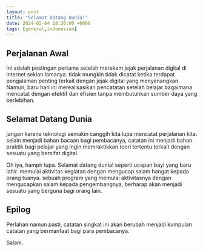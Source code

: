 ```yaml
---
layout: post
title: "Selamat Datang Dunia!"
date: 2024-02-04 18:30:00 +0000
tags: [general,indonesian]
---
```


## Perjalanan Awal

<p>Ini adalah postingan pertama setelah merekam jejak perjalanan digital di internet sekian lamanya. tidak mungkin tidak dicatat ketika terdapat pengalaman penting terkait dengan jejak digital yang menyenangkan. Namun, baru hari ini merealisasikan pencatatan setelah belajar bagaimana mencatat dengan efektif dan efisien tanpa membutuhkan sumber daya yang berlebihan.</p>

## Selamat Datang Dunia

<p>jangan karena teknologi semakin canggih kita lupa mencatat perjalanan kita. selain menjadi bahan bacaan bagi pembacanya, catatan ini menjadi bahan praktik bagi pelajar yang ingin memraktikkan teori tertentu terkait dengan sesuatu yang bersifat digital.</p>
<p> Oh iya, hampir lupa. Selamat datang dunia! seperti ucapan bayi yang baru lahir. memulai aktivitas kegiatan dengan mengucap salam hangat kepada orang tuanya. sebuah program yang memulai aktivitasnya dengan mengucapkan salam kepada pengembangnya, berharap akan menjadi sesuatu yang berguna bagi orang lain.</p>

## Epilog

<p>Perlahan namun pasti, catatan singkat ini akan berubah menjadi kumpulan catatan yang bermanfaat bagi para pembacanya.</p>

Salam.
